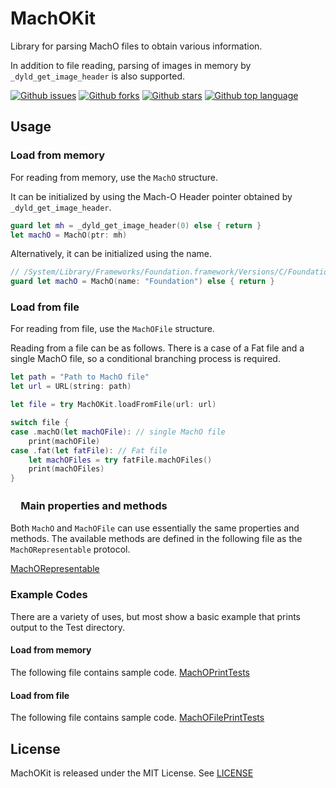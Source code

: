 # MachOKit

Library for parsing MachO files to obtain various information.

In addition to file reading, parsing of images in memory by `_dyld_get_image_header` is also supported.

<!-- # Badges -->

[![Github issues](https://img.shields.io/github/issues/p-x9/MachOKit)](https://github.com/p-x9/MachOKit/issues)
[![Github forks](https://img.shields.io/github/forks/p-x9/MachOKit)](https://github.com/p-x9/MachOKit/network/members)
[![Github stars](https://img.shields.io/github/stars/p-x9/MachOKit)](https://github.com/p-x9/MachOKit/stargazers)
[![Github top language](https://img.shields.io/github/languages/top/p-x9/MachOKit)](https://github.com/p-x9/MachOKit/)

## Usage

### Load from memory

For reading from memory, use the `MachO` structure.

It can be initialized by using the Mach-O Header pointer obtained by `_dyld_get_image_header`.

```swift
guard let mh = _dyld_get_image_header(0) else { return }
let machO = MachO(ptr: mh)
```

Alternatively, it can be initialized using the name.

```swift
// /System/Library/Frameworks/Foundation.framework/Versions/C/Foundation
guard let machO = MachO(name: "Foundation") else { return }
```

### Load from file

For reading from file, use the `MachOFile` structure.

Reading from a file can be as follows.
There is a case of a Fat file and a single MachO file, so a conditional branching process is required.

```swift
let path = "Path to MachO file"
let url = URL(string: path)

let file = try MachOKit.loadFromFile(url: url)

switch file {
case .machO(let machOFile): // single MachO file
    print(machOFile)
case .fat(let fatFile): // Fat file
    let machOFiles = try fatFile.machOFiles()
    print(machOFiles)
}
```

### 　Main properties and methods

Both `MachO` and `MachOFile` can use essentially the same properties and methods.
The available methods are defined in the following file as the `MachORepresentable` protocol.

[MachORepresentable](./Sources/MachOKit/Protocol/MachORepresentable.swift)

### Example Codes

There are a variety of uses, but most show a basic example that prints output to the Test directory.

#### Load from memory

The following file contains sample code.
[MachOPrintTests](./Tests/MachOKitTests/MachOPrintTests.swift)

#### Load from file

The following file contains sample code.
[MachOFilePrintTests](./Tests/MachOKitTests/MachOFilePrintTests.swift)

## License

MachOKit is released under the MIT License. See [LICENSE](./LICENSE)
